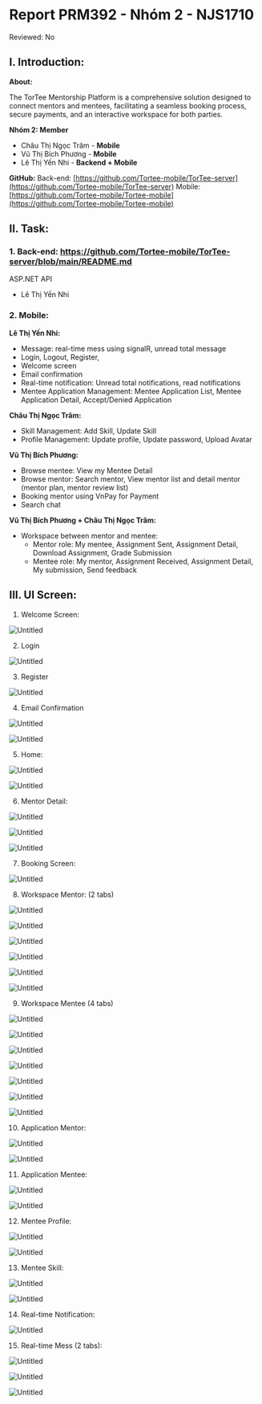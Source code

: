 # Report PRM392 - Nhóm 2 - NJS1710

Reviewed: No

## I. Introduction:

**About:**

The TorTee Mentorship Platform is a comprehensive solution designed to connect mentors and mentees, facilitating a seamless booking process, secure payments, and an interactive workspace for both parties.

**Nhóm 2: Member**

- Châu Thị Ngọc Trâm - **Mobile**
- Vũ Thị Bích Phương - **Mobile**
- Lê Thị Yến Nhi - **Backend + Mobile**

**GitHub:**
Back-end: [https://github.com/Tortee-mobile/TorTee-server](https://github.com/Tortee-mobile/TorTee-server)
Mobile: [https://github.com/Tortee-mobile/Tortee-mobile](https://github.com/Tortee-mobile/Tortee-mobile)

## **II. Task:**

### 1. Back-end: https://github.com/Tortee-mobile/TorTee-server/blob/main/README.md

ASP.NET API

- Lê Thị Yến Nhi

### 2. Mobile:

**Lê Thị Yến Nhi:**

- Message: real-time mess using signalR, unread total message
- Login, Logout, Register,
- Welcome screen
- Email confirmation
- Real-time notification: Unread total notifications, read notifications
- Mentee Application Management: Mentee Application List, Mentee Application Detail, Accept/Denied Application

**Châu Thị Ngọc Trâm:**

- Skill Management: Add Skill, Update Skill
- Profile Management: Update profile, Update password, Upload Avatar

**Vũ Thị Bích Phương:**

- Browse mentee: View my Mentee Detail
- Browse mentor: Search mentor, View mentor list and detail mentor (mentor plan, mentor review list)
- Booking mentor using VnPay for Payment
- Search chat

**Vũ Thị Bích Phương + Châu Thị Ngọc Trâm:**

- Workspace between mentor and mentee:
  - Mentor role: My mentee, Assignment Sent, Assignment Detail, Download Assignment, Grade Submission
  - Mentee role: My mentor, Assignment Received, Assignment Detail, My submission, Send feedback

## III. UI Screen:

1. Welcome Screen:

![Untitled](Report%20PRM392%20-%20Nho%CC%81m%202%20-%20NJS1710%20baef5db18f304ad99b4a8dd83b028b36/Untitled.png)

2. Login

![Untitled](Report%20PRM392%20-%20Nho%CC%81m%202%20-%20NJS1710%20baef5db18f304ad99b4a8dd83b028b36/Untitled%201.png)

3. Register

![Untitled](Report%20PRM392%20-%20Nho%CC%81m%202%20-%20NJS1710%20baef5db18f304ad99b4a8dd83b028b36/Untitled%202.png)

4. Email Confirmation

![Untitled](Report%20PRM392%20-%20Nho%CC%81m%202%20-%20NJS1710%20baef5db18f304ad99b4a8dd83b028b36/Untitled%203.png)

![Untitled](Report%20PRM392%20-%20Nho%CC%81m%202%20-%20NJS1710%20baef5db18f304ad99b4a8dd83b028b36/Untitled%204.png)

5. Home:

![Untitled](Report%20PRM392%20-%20Nho%CC%81m%202%20-%20NJS1710%20baef5db18f304ad99b4a8dd83b028b36/Untitled%205.png)

![Untitled](Report%20PRM392%20-%20Nho%CC%81m%202%20-%20NJS1710%20baef5db18f304ad99b4a8dd83b028b36/Untitled%206.png)

6. Mentor Detail:

![Untitled](Report%20PRM392%20-%20Nho%CC%81m%202%20-%20NJS1710%20baef5db18f304ad99b4a8dd83b028b36/Untitled%207.png)

![Untitled](Report%20PRM392%20-%20Nho%CC%81m%202%20-%20NJS1710%20baef5db18f304ad99b4a8dd83b028b36/Untitled%208.png)

![Untitled](Report%20PRM392%20-%20Nho%CC%81m%202%20-%20NJS1710%20baef5db18f304ad99b4a8dd83b028b36/Untitled%209.png)

7. Booking Screen:

![Untitled](Report%20PRM392%20-%20Nho%CC%81m%202%20-%20NJS1710%20baef5db18f304ad99b4a8dd83b028b36/Untitled%2010.png)

8. Workspace Mentor: (2 tabs)

![Untitled](Report%20PRM392%20-%20Nho%CC%81m%202%20-%20NJS1710%20baef5db18f304ad99b4a8dd83b028b36/Untitled%2011.png)

![Untitled](Report%20PRM392%20-%20Nho%CC%81m%202%20-%20NJS1710%20baef5db18f304ad99b4a8dd83b028b36/Untitled%2012.png)

![Untitled](Report%20PRM392%20-%20Nho%CC%81m%202%20-%20NJS1710%20baef5db18f304ad99b4a8dd83b028b36/Untitled%2013.png)

![Untitled](Report%20PRM392%20-%20Nho%CC%81m%202%20-%20NJS1710%20baef5db18f304ad99b4a8dd83b028b36/Untitled%2014.png)

![Untitled](Report%20PRM392%20-%20Nho%CC%81m%202%20-%20NJS1710%20baef5db18f304ad99b4a8dd83b028b36/Untitled%2015.png)

![Untitled](Report%20PRM392%20-%20Nho%CC%81m%202%20-%20NJS1710%20baef5db18f304ad99b4a8dd83b028b36/Untitled%2016.png)

9. Workspace Mentee (4 tabs)

![Untitled](Report%20PRM392%20-%20Nho%CC%81m%202%20-%20NJS1710%20baef5db18f304ad99b4a8dd83b028b36/Untitled%2017.png)

![Untitled](Report%20PRM392%20-%20Nho%CC%81m%202%20-%20NJS1710%20baef5db18f304ad99b4a8dd83b028b36/Untitled%2018.png)

![Untitled](Report%20PRM392%20-%20Nho%CC%81m%202%20-%20NJS1710%20baef5db18f304ad99b4a8dd83b028b36/Untitled%2019.png)

![Untitled](Report%20PRM392%20-%20Nho%CC%81m%202%20-%20NJS1710%20baef5db18f304ad99b4a8dd83b028b36/Untitled%2020.png)

![Untitled](Report%20PRM392%20-%20Nho%CC%81m%202%20-%20NJS1710%20baef5db18f304ad99b4a8dd83b028b36/Untitled%2021.png)

![Untitled](Report%20PRM392%20-%20Nho%CC%81m%202%20-%20NJS1710%20baef5db18f304ad99b4a8dd83b028b36/Untitled%2022.png)

![Untitled](Report%20PRM392%20-%20Nho%CC%81m%202%20-%20NJS1710%20baef5db18f304ad99b4a8dd83b028b36/Untitled%2023.png)

10. Application Mentor:

![Untitled](Report%20PRM392%20-%20Nho%CC%81m%202%20-%20NJS1710%20baef5db18f304ad99b4a8dd83b028b36/Untitled%2024.png)

![Untitled](Report%20PRM392%20-%20Nho%CC%81m%202%20-%20NJS1710%20baef5db18f304ad99b4a8dd83b028b36/Untitled%2025.png)

11. Application Mentee:

![Untitled](Report%20PRM392%20-%20Nho%CC%81m%202%20-%20NJS1710%20baef5db18f304ad99b4a8dd83b028b36/Untitled%2026.png)

![Untitled](Report%20PRM392%20-%20Nho%CC%81m%202%20-%20NJS1710%20baef5db18f304ad99b4a8dd83b028b36/Untitled%2027.png)

12. Mentee Profile:

![Untitled](Report%20PRM392%20-%20Nho%CC%81m%202%20-%20NJS1710%20baef5db18f304ad99b4a8dd83b028b36/Untitled%2028.png)

![Untitled](Report%20PRM392%20-%20Nho%CC%81m%202%20-%20NJS1710%20baef5db18f304ad99b4a8dd83b028b36/Untitled%2029.png)

13. Mentee Skill:

![Untitled](Report%20PRM392%20-%20Nho%CC%81m%202%20-%20NJS1710%20baef5db18f304ad99b4a8dd83b028b36/Untitled%2030.png)

![Untitled](Report%20PRM392%20-%20Nho%CC%81m%202%20-%20NJS1710%20baef5db18f304ad99b4a8dd83b028b36/Untitled%2031.png)

14. Real-time Notification:

![Untitled](Report%20PRM392%20-%20Nho%CC%81m%202%20-%20NJS1710%20baef5db18f304ad99b4a8dd83b028b36/Untitled%2032.png)

15. Real-time Mess (2 tabs):

![Untitled](Report%20PRM392%20-%20Nho%CC%81m%202%20-%20NJS1710%20baef5db18f304ad99b4a8dd83b028b36/Untitled%2033.png)

![Untitled](Report%20PRM392%20-%20Nho%CC%81m%202%20-%20NJS1710%20baef5db18f304ad99b4a8dd83b028b36/Untitled%2034.png)

![Untitled](Report%20PRM392%20-%20Nho%CC%81m%202%20-%20NJS1710%20baef5db18f304ad99b4a8dd83b028b36/Untitled%2035.png)
